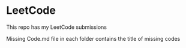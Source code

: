 # LeetCode
This repo has my LeetCode submissions

Missing Code.md file in each folder contains the title of missing codes 